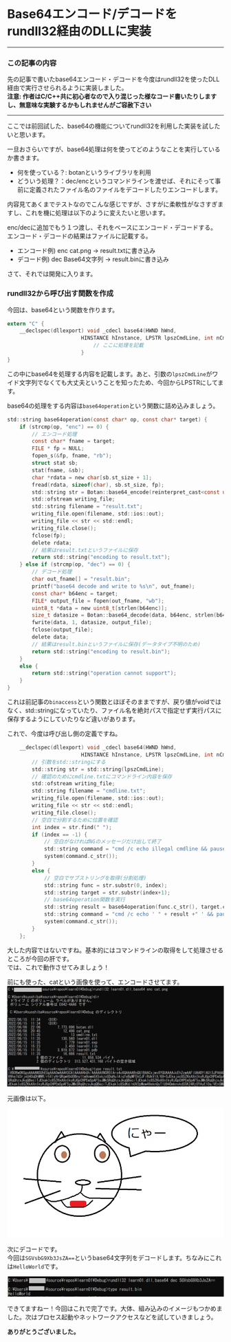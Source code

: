 # Base64エンコード/デコードをrundll32経由のDLLに実装

-----
### **この記事の内容**  

先の記事で書いたbase64エンコード・デコードを今度はrundll32を使ったDLL経由で実行させられるように実装しました。  
**注意: 作者はC/C++共に初心者なので入り混じった様なコード書いたりしますし、無意味な実験するかもしれませんがご容赦下さい**

-----

ここでは前回試した、base64の機能についてrundll32を利用した実装を試したいと思います。  

一旦おさらいですが、base64処理は何を使ってどのようなことを実行しているか書きます。  

* 何を使っている？: botanというライブラリを利用
* どういう処理？：dec/encというコマンドラインを渡せば、それにそって事前に定義されたファイル名のファイルをデコードしたりエンコードします。

内容見てあくまでテストなのでこんな感じですが、さすがに柔軟性がなさすぎますし、これを機に処理は以下のように変えたいと思います。  

enc/decに追加でもう１つ渡し、それをベースにエンコード・デコードする。
エンコード・デコードの結果はファイルに記載する。  
* エンコード例) enc cat.png -> result.txtに書き込み  
* デコード例) dec Base64文字列 -> result.binに書き込み  

さて、それでは開発に入ります。  

### rundll32から呼び出す関数を作成  

今回は、base64という関数を作ります。  
```c
extern "C" {
	__declspec(dllexport) void _cdecl base64(HWND hWnd,
						HINSTANCE hInstance, LPSTR lpszCmdLine, int nCmdShow){
                            // ここに処理を記載
                        }
}
```

この中にbase64を処理する内容を記載します。あと、引数の`lpszCmdLine`がワイド文字列でなくても大丈夫ということを知ったため、今回からLPSTRにしてます。  

base64の処理をする内容は`base64operation`という関数に詰め込みましょう。  

```c
std::string base64operation(const char* op, const char* target) {
    if (strcmp(op, "enc") == 0) {
        // エンコード処理
        const char* fname = target;
		FILE * fp = NULL;
		fopen_s(&fp, fname, "rb");
		struct stat sb;
		stat(fname, &sb);
        char *rdata = new char[sb.st_size + 1];
		fread(rdata, sizeof(char), sb.st_size, fp);
		std::string str = Botan::base64_encode(reinterpret_cast<const uint8_t*>(rdata), sb.st_size);
		std::ofstream writing_file;
		std::string filename = "result.txt";
        writing_file.open(filename, std::ios::out);
		writing_file << str << std::endl;
		writing_file.close();
		fclose(fp);
        delete rdata;
        // 結果はresult.txtというファイルに保存
        return std::string("encoding to result.txt");
    } else if (strcmp(op, "dec") == 0) {
        // デコード処理
		char out_fname[] = "result.bin";
		printf("base64 decode and write to %s\n", out_fname);
        const char* b64enc = target;
        FILE* output_file = fopen(out_fname, "wb");
        uint8_t *data = new uint8_t[strlen(b64enc)];
        size_t datasize = Botan::base64_decode(data, b64enc, strlen(b64enc));
        fwrite(data, 1, datasize, output_file);
        fclose(output_file);
        delete data;
        // 結果はresult.binというファイルに保存(データタイプ不明のため)
        return std::string("encoding to result.bin");
    }
    else {
        return std::string("operation cannot support");
    }
}
```

これは前記事の`binaccess`という関数とほぼそのままですが、戻り値がvoidではなく、std::stringになっていたり、ファイル名を絶対パスで指定せず実行パスに保存するようにしていたりなど違いがあります。  

これで、今度は呼び出し側の定義ですね。  

```c
	__declspec(dllexport) void _cdecl base64(HWND hWnd,
						HINSTANCE hInstance, LPSTR lpszCmdLine, int nCmdShow){
        // 引数をstd::stringにする
        std::string str = std::string(lpszCmdLine);
        // 確認のためにcmdline.txtにコマンドライン内容を保存
		std::ofstream writing_file;
		std::string filename = "cmdline.txt";
        writing_file.open(filename, std::ios::out);
		writing_file << str << std::endl;
		writing_file.close();
        // 空白で分割するために位置を確認
        int index = str.find(" ");
        if (index == -1) {
            // 空白がなければNGのメッセージだけ出して終了
			std::string command = "cmd /c echo illegal cmdline && pause";
			system(command.c_str());
        }
        else {
            // 空白でサブストリングを取得(分割処理)
            std::string func = str.substr(0, index);
			std::string target = str.substr(index+1);
            // base64operation関数を実行
            std::string result = base64operation(func.c_str(), target.c_str());
			std::string command = "cmd /c echo ' " + result +" ' && pause";
			system(command.c_str());
        }
	};
```

大した内容ではないですね。基本的にはコマンドラインの取得をして処理させるところが今回の肝です。  
では、これで動作させてみましょう！  

前にも使った、catという画像を使って、エンコードさせてます。
![encodeの結果](./images/C勉強/base64onRundll3201.png)

元画像は以下。  

![元画像](./images/C勉強/cat.png)


次にデコードです。  
今回は`SGVsbG9Xb3JsZA==`というbase64文字列をデコードします。ちなみにこれは`HelloWorld`です。  

![encodeの結果](./images/C勉強/base64onRundll3202.png)

できてますねー！今回はこれで完了です。大体、組み込みのイメージもつかめました。次はプロセス起動やネットワークアクセスなどを試していきましょう。  

**ありがとうございました。**

